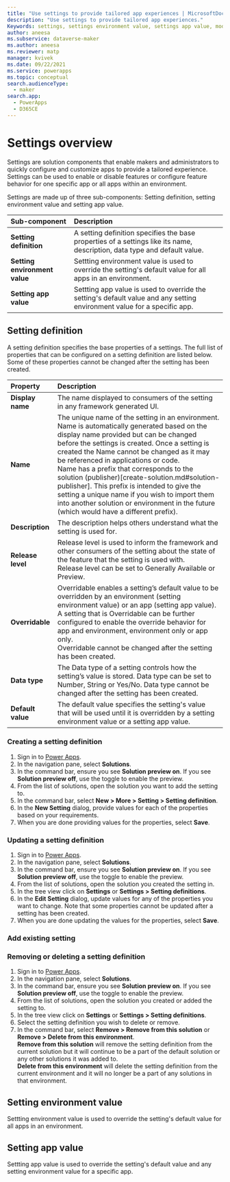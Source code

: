 ```yaml
---
title: "Use settings to provide tailored app experiences | MicrosoftDocs"
description: "Use settings to provide tailored app experiences."
Keywords: settings, settings environment value, settings app value, model-driven app
author: aneesa
ms.subservice: dataverse-maker
ms.author: aneesa
ms.reviewer: matp
manager: kvivek
ms.date: 09/22/2021
ms.service: powerapps
ms.topic: conceptual
search.audienceType: 
  - maker
search.app: 
  - PowerApps
  - D365CE
---
```

# Settings overview 
Settings are solution components that enable makers and administrators to quickly configure and customize apps to provide a tailored experience. Settings can be used to enable or disable features or configure feature behavior for one specific app or all apps within an environment.

Settings are made up of three sub-components: Setting definition, setting environment value and setting app value.

| Sub-component | Description |
|:--------------|:-------------------------|
|**Setting definition** | A setting definition specifies the base properties of a settings like its name, description, data type and default value. |
|**Setting environment value** | Settting environment value is used to override the setting's default value for all apps in an environment. |
|**Setting app value** | Settting app value is used to override the setting's default value and any setting environment value for a specific app. |

## Setting definition
A setting definition specifies the base properties of a settings. The full list of properties that can be configured on a setting definition are listed below. Some of these properties cannot be changed after the setting has been created.

| Property | Description |
|:--------------|:-------------------------|
|**Display name** | The name displayed to consumers of the setting in any framework generated UI. |
|**Name** | The unique name of the setting in an environment. Name is automatically generated based on the display name provided but can be changed before the settings is created. Once a setting is created the Name cannot be changed as it may be referenced in applications or code.<br> Name has a prefix that corresponds to the solution (publisher)[create-solution.md#solution-publisher]. This prefix is intended to give the setting a unique name if you wish to import them into another solution or environment in the future (which would have a different prefix). |
|**Description** | The description helps others understand what the setting is used for. |
|**Release level** | Release level is used to inform the framework and other consumers of the setting about the state of the feature that the setting is used with.<br> Release level can be set to Generally Available or Preview. |
|**Overridable** | Overridable enables a setting’s default value to be overridden by an environment (setting environment value) or an app (setting app value).<br> A setting that is Overridable can be further configured to enable the override behavior for app and environment, environment only or app only.<br> Overridable cannot be changed after the setting has been created. |
|**Data type** | The Data type of a setting controls how the setting’s value is stored. Data type can be set to Number, String or Yes/No. Data type cannot be changed after the setting has been created. |
|**Default value** | The default value specifies the setting's value that will be used until it is overridden by a setting environment value or a setting app value. |

### Creating a setting definition
1. Sign in to [Power Apps](https://make.powerapps.com/?utm_source=padocs&utm_medium=linkinadoc&utm_campaign=referralsfromdoc).
1. In the navigation pane, select **Solutions**.
1. In the command bar, ensure you see **Solution preview on**. If you see **Solution preview off**, use the toggle to enable the preview.
1. From the list of solutions, open the solution you want to add the setting to.
1. In the command bar, select **New > More > Setting > Setting definition**.
1. In the **New Setting** dialog, provide values for each of the properties based on your requirements.
1. When you are done providing values for the properties, select **Save**.

### Updating a setting definition
1. Sign in to [Power Apps](https://make.powerapps.com/?utm_source=padocs&utm_medium=linkinadoc&utm_campaign=referralsfromdoc).
1. In the navigation pane, select **Solutions**.
1. In the command bar, ensure you see **Solution preview on**. If you see **Solution preview off**, use the toggle to enable the preview.
1. From the list of solutions, open the solution you created the setting in.
1. In the tree view click on **Settings** or **Settings > Setting definitions**.
1. In the **Edit Setting** dialog, update values for any of the properties you want to change. Note that some properties cannot be updated after a setting has been created.
1. When you are done updating the values for the properties, select **Save**.

### Add existing setting

### Removing or deleting a setting definition
1. Sign in to [Power Apps](https://make.powerapps.com/?utm_source=padocs&utm_medium=linkinadoc&utm_campaign=referralsfromdoc).
1. In the navigation pane, select **Solutions**.
1. In the command bar, ensure you see **Solution preview on**. If you see **Solution preview off**, use the toggle to enable the preview.
1. From the list of solutions, open the solution you created or added the setting to.
1. In the tree view click on **Settings** or **Settings > Setting definitions**.
1. Select the setting definition you wish to delete or remove.
1. In the command bar, select **Remove > Remove from this solution** or **Remove > Delete from this environment**.<br> **Remove from this solution** will remove the setting definition from the current solution but it will continue to be a part of the default solution or any other solutions it was added to.<br> **Delete from this environment** will delete the setting definition from the current environment and it will no longer be a part of any solutions in that environment.

## Setting environment value
Settting environment value is used to override the setting's default value for all apps in an environment.

## Setting app value
Settting app value is used to override the setting's default value and any setting environment value for a specific app.
